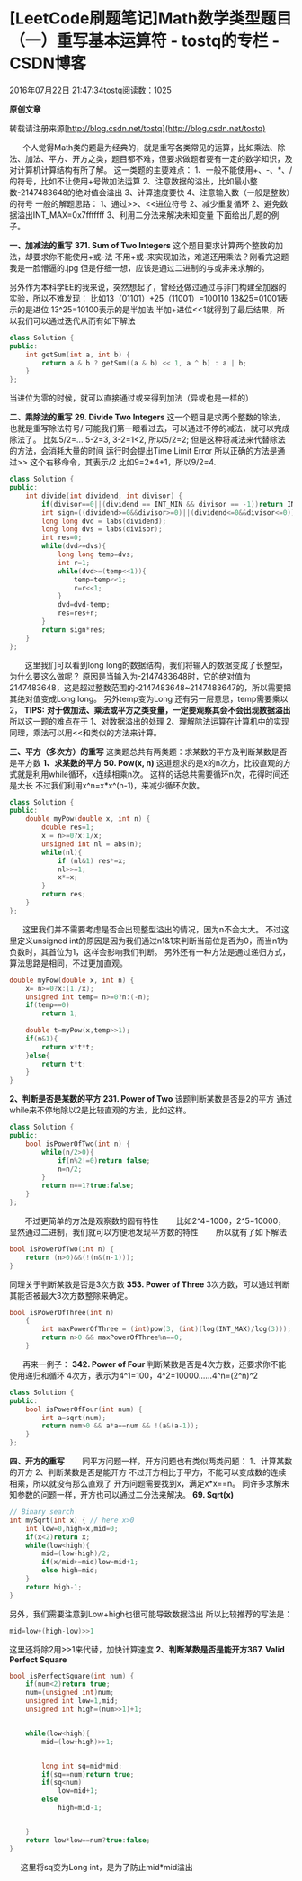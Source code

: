 # [LeetCode刷题笔记]Math数学类型题目（一）重写基本运算符 - tostq的专栏 - CSDN博客





2016年07月22日 21:47:34[tostq](https://me.csdn.net/tostq)阅读数：1025








**原创文章**


转载请注册来源[http://blog.csdn.net/tostq](http://blog.csdn.net/tostq)

      个人觉得Math类的题最为经典的，就是重写各类常见的运算，比如乘法、除法、加法、平方、开方之类，题目都不难，但要求做题者要有一定的数学知识，及对计算机计算结构有所了解。
这一类题的主要难点：
1、一般不能使用+、-、*、/的符号，比如不让使用+号做加法运算
2、注意数据的溢出，比如最小整数-2147483648的绝对值会溢出
3、计算速度要快
4、注意输入数（一般是整数）的符号
一般的解题思路：
1、通过>>、<<进位符号
2、减少重复循环
2、避免数据溢出INT_MAX=0x7fffffff
3、利用二分法来解决未知变量
下面给出几题的例子。

**一、加减法的重写**
**371. Sum of Two Integers**
这个题目要求计算两个整数的加法，却要求你不能使用+或-法
不用+或-来实现加法，难道还用乘法？刚看完这题我是一脸懵逼的.jpg
但是仔细一想，应该是通过二进制的与或非来求解的。

另外作为本科学EE的我来说，突然想起了，曾经还做过通过与非门构建全加器的实验，所以不难发现：
比如13（01101）+25（11001）=100110
13&25=01001表示的是进位
13^25=10100表示的是半加法
半加+进位<<1就得到了最后结果，所以我们可以通过迭代从而有如下解法




```cpp
class Solution {
public:
    int getSum(int a, int b) {
        return a & b ? getSum((a & b) << 1, a ^ b) : a | b;
    }
};
```
当进位为零的时候，就可以直接通过或来得到加法（异或也是一样的）



**二、乘除法的重写**
**29. Divide Two Integers**
这一个题目是求两个整数的除法，也就是重写除法符号/
可能我们第一眼看过去，可以通过不停的减法，就可以完成除法了。
比如5/2=... 5-2=3, 3-2=1<2, 所以5/2=2;
但是这种将减法来代替除法的方法，会消耗大量的时间
运行时会提出Time Limit Error
所以正确的方法是通过>> 这个右移命令，其表示/2
比如9=2*4+1，所以9/2=4.


```cpp
class Solution {
public:
    int divide(int dividend, int divisor) {
        if(divisor==0||(dividend == INT_MIN && divisor == -1))return INT_MAX;        
        int sign=((dividend>=0&&divisor>=0)||(dividend<=0&&divisor<=0))?1:-1;
        long long dvd = labs(dividend);
        long long dvs = labs(divisor);
        int res=0;
        while(dvd>=dvs){
            long long temp=dvs;
            int r=1;
            while(dvd>=(temp<<1)){
                temp=temp<<1;
                r=r<<1;
            }
            dvd=dvd-temp;
            res=res+r;
        }
        return sign*res;
    }
};
```
       这里我们可以看到long long的数据结构，我们将输入的数据变成了长整型，为什么要这么做呢？
原因是当输入为-2147483648时，它的绝对值为2147483648，这是超过整数范围的-2147483648~2147483647的，所以需要把其绝对值变成Long long。
另外temp变为Long 还有另一层意思，temp需要乘以2，
**TIPS:**
**对于做加法、乘法或平方之类变量，一定要观察其会不会出现数据溢出**
所以这一题的难点在于
1、对数据溢出的处理
2、理解除法运算在计算机中的实现
同理，乘法可以用<<和类似的方法来计算。

**三、平方（多次方）的重写**
这类题总共有两类题：求某数的平方及判断某数是否是平方数
**1、求某数的平方**
**50. Pow(x, n)**
这道题求的是x的n次方，比较直观的方式就是利用while循环，x连续相乘n次。
这样的话总共需要循环n次，花得时间还是太长
不过我们利用x^n=x*x^(n-1)，来减少循环次数。

```cpp
class Solution {
public:
    double myPow(double x, int n) {
        double res=1;
        x = n>=0?x:1/x;
        unsigned int nl = abs(n);
        while(nl){
            if (nl&1) res*=x;
            nl>>=1;
            x*=x;
        }
        return res;
    }
};
```
      这里我们并不需要考虑是否会出现整型溢出的情况，因为n不会太大。
不过这里定义unsigned int的原因是因为我们通过n1&1来判断当前位是否为0，而当n1为负数时，其首位为1，这样会影响我们判断。
另外还有一种方法是通过递归方式，算法思路是相同，不过更加直观。

```cpp
double myPow(double x, int n) {
    x= n>=0?x:(1./x);
    unsigned int temp= n>=0?n:(-n);
    if(temp==0)
        return 1;
    
    double t=myPow(x,temp>>1);
    if(n&1){
        return x*t*t;
    }else{
        return t*t;
    }
}
```
**2、判断是否是某数的平方**
**231. Power of Two**
该题判断某数是否是2的平方
通过while来不停地除以2是比较直观的方法，比如这样。

```cpp
class Solution {
public:
    bool isPowerOfTwo(int n) {
        while(n/2>0){
            if(n%2!=0)return false;
            n=n/2;
        }
        return n==1?true:false;
    }
};
```
       不过更简单的方法是观察数的固有特性
       比如2^4=1000，2^5=10000，显然通过二进制，我们就可以方便地发现平方数的特性
       所以就有了如下解法

```cpp
bool isPowerOfTwo(int n) {
    return (n>0)&&(!(n&(n-1)));
}
```
同理关于判断某数是否是3次方数
**353. Power of Three**
3次方数，可以通过判断其能否被最大3次方数整除来确定。

```cpp
bool isPowerOfThree(int n)
    {
        int maxPowerOfThree = (int)pow(3, (int)(log(INT_MAX)/log(3)));
        return n>0 && maxPowerOfThree%n==0;
    }
```
      再来一例子：
**342. Power of Four**
判断某数是否是4次方数，还要求你不能使用递归和循环
4次方，表示为4^1=100，4^2=10000……4^n=(2^n)^2

```cpp
class Solution {
public:
    bool isPowerOfFour(int num) {
        int a=sqrt(num);
        return num>0 && a*a==num && !(a&(a-1));
    }
};
```

**四、开方的重写**
       同平方问题一样，开方问题也有类似两类问题：
1、计算某数的开方
2、判断某数是否是能开方
不过开方相比于平方，不能可以变成数的连续相乘，所以就没有那么直观了
开方问题需要找到x，满足x*x==n。
同许多求解未知参数的问题一样，开方也可以通过二分法来解决。
**69. Sqrt(x)**

```cpp
// Binary search 
int mySqrt(int x) { // here x>0
    int low=0,high=x,mid=0;
    if(x<2)return x;
    while(low<high){
        mid=(low+high)/2;
        if(x/mid>=mid)low=mid+1;
        else high=mid;
    }
    return high-1;
}
```
另外，我们需要注意到Low+high也很可能导致数据溢出
所以比较推荐的写法是：

```cpp
mid=low+(high-low)>>1
```
这里还将除2用>>1来代替，加快计算速度
**2、判断某数是否是能开方367. Valid Perfect Square**

```cpp
bool isPerfectSquare(int num) {
    if(num<2)return true;
    num=(unsigned int)num;
    unsigned int low=1,mid;
    unsigned int high=(num>>1)+1;


    while(low<high){
        mid=(low+high)>>1;


        long int sq=mid*mid;
        if(sq==num)return true;
        if(sq<num)
            low=mid+1;
        else
            high=mid-1;


    }
    return low*low==num?true:false;
}
```
     这里将sq变为Long int，是为了防止mid*mid溢出












